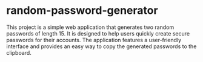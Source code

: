 # random-password-generator
This project is a simple web application that generates two random passwords of length 15. It is designed to help users quickly create secure passwords for their accounts. The application features a user-friendly interface and provides an easy way to copy the generated passwords to the clipboard.
